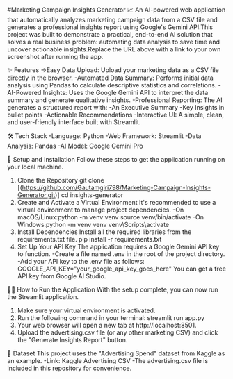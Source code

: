 #Marketing Campaign Insights Generator 📈
An AI-powered web application that automatically analyzes marketing campaign data from a CSV file and generates a professional insights report using Google's Gemini API.This project was built to demonstrate a practical, end-to-end AI solution that solves a real business problem: automating data analysis to save time and uncover actionable insights.Replace the URL above with a link to your own screenshot after running the app.

✨ Features
=>Easy Data Upload: Upload your marketing data as a CSV file directly in the browser.
-Automated Data Summary: Performs initial data analysis using Pandas to calculate descriptive statistics and correlations.
-AI-Powered Insights: Uses the Google Gemini API to interpret the data summary and generate qualitative insights.
-Professional Reporting: The AI generates a structured report with:
  -An Executive Summary
  -Key Insights in bullet points
  -Actionable Recommendations
-Interactive UI: A simple, clean, and user-friendly interface built with Streamlit.

🛠️ Tech Stack
-Language: Python
-Web Framework: Streamlit
-Data Analysis: Pandas
-AI Model: Google Gemini Pro

🚀 Setup and Installation
Follow these steps to get the application running on your local machine.
1. Clone the Repository
     git clone [(https://github.com/Gautamgiri798/Marketing-Campaign-Insights-Generator.git)]
cd insights-generator
2. Create and Activate a Virtual Environment
   It's recommended to use a virtual environment to manage project dependencies.
     -On macOS/Linux:python -m venv venv
        source venv/bin/activate
     -On Windows:python -m venv venv
        venv\Scripts\activate
3. Install Dependencies
   Install all the required libraries from the requirements.txt file.
     pip install -r requirements.txt
4. Set Up Your API Key
   The application requires a Google Gemini API key to function.
     -Create a file named .env in the root of the project directory.
     -Add your API key to the .env file as follows:
       GOOGLE_API_KEY="your_google_api_key_goes_here"
You can get a free API key from Google AI Studio.

🏃‍♀️ How to Run the Application
With the setup complete, you can now run the Streamlit application.
  1. Make sure your virtual environment is activated.
  2. Run the following command in your terminal:
     streamlit run app.py
  3. Your web browser will open a new tab at http://localhost:8501.
  4. Upload the advertising.csv file (or any other marketing CSV) and click the "Generate Insights Report" button.

📂 Dataset
This project uses the "Advertising Spend" dataset from Kaggle as an example.
  -Link: Kaggle Advertising CSV
  -The advertising.csv file is included in this repository for convenience.
